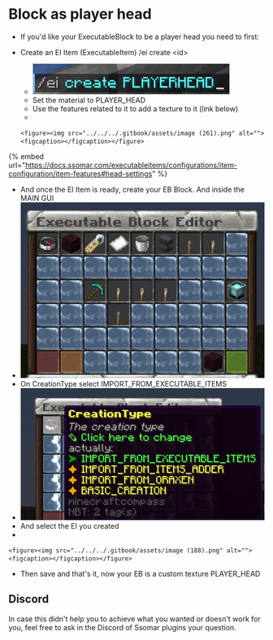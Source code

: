 # Block as player head

* If you'd like your ExecutableBlock to be a player head you need to first:
* Create an EI Item (ExecutableItem) /ei create \<id>
  * ![](<../../../.gitbook/assets/image (346).png>)
  * Set the material to PLAYER\_HEAD
  * Use the features related to it to add a texture to it (link below)
  *

      <figure><img src="../../../.gitbook/assets/image (261).png" alt=""><figcaption></figcaption></figure>

{% embed url="https://docs.ssomar.com/executableitems/configurations/item-configuration/item-features#head-settings" %}

* And once the EI Item is ready, create your EB Block. And inside the MAIN GUI
* <img src="../../../.gitbook/assets/image (374).png" alt="" data-size="original">
* On CreationType select IMPORT\_FROM\_EXECUTABLE\_ITEMS
* ![](<../../../.gitbook/assets/image (365).png>)
* And select the EI you created
*

    <figure><img src="../../../.gitbook/assets/image (188).png" alt=""><figcaption></figcaption></figure>
* Then save and that's it, now your EB is a custom texture PLAYER\_HEAD

## Discord

In case this didn't help you to achieve what you wanted or doesn't work for you, feel free to ask in the Discord of Ssomar plugins your question.
